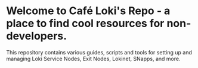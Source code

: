 # Welcome to Café Loki's Repo - a place to find cool resources for non-developers.

This repository contains various guides, scripts and tools for setting up and
managing Loki Service Nodes, Exit Nodes, Lokinet, SNapps, and more.
